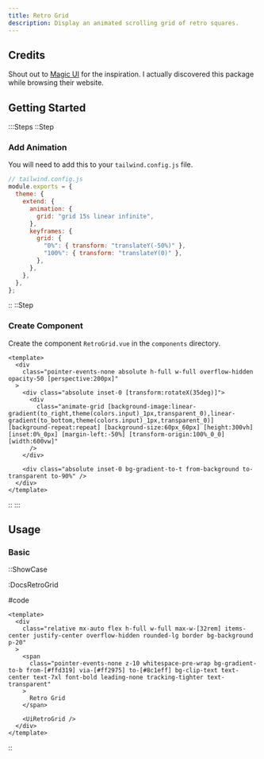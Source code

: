 ```yaml
---
title: Retro Grid
description: Display an animated scrolling grid of retro squares.
---
```


## Credits

Shout out to [Magic UI](https://magicui.design/docs/components/retro-grid) for the inspiration. I actually discovered this package while browsing their website.

## Getting Started

:::Steps
::Step

### Add Animation

You will need to add this to your `tailwind.config.js` file.

```js
// tailwind.config.js
module.exports = {
  theme: {
    extend: {
      animation: {
        grid: "grid 15s linear infinite",
      },
      keyframes: {
        grid: {
          "0%": { transform: "translateY(-50%)" },
          "100%": { transform: "translateY(0)" },
        },
      },
    },
  },
};
```

::
::Step

### Create Component

Create the component `RetroGrid.vue` in the `components` directory.

<!-- automd:file src="../../app/components/Ui/RetroGrid.vue" code lang="vue -->

```"vue [RetroGrid.vue]
<template>
  <div
    class="pointer-events-none absolute h-full w-full overflow-hidden opacity-50 [perspective:200px]"
  >
    <div class="absolute inset-0 [transform:rotateX(35deg)]">
      <div
        class="animate-grid [background-image:linear-gradient(to_right,theme(colors.input)_1px,transparent_0),linear-gradient(to_bottom,theme(colors.input)_1px,transparent_0)] [background-repeat:repeat] [background-size:60px_60px] [height:300vh] [inset:0%_0px] [margin-left:-50%] [transform-origin:100%_0_0] [width:600vw]"
      />
    </div>

    <div class="absolute inset-0 bg-gradient-to-t from-background to-transparent to-90%" />
  </div>
</template>

```

<!-- /automd -->

::
:::

## Usage

### Basic

::ShowCase

:DocsRetroGrid

#code

<!-- automd:file src="../../app/components/content/Docs/RetroGrid/DocsRetroGrid.vue" code lang="vue" -->

```vue [DocsRetroGrid.vue]
<template>
  <div
    class="relative mx-auto flex h-full w-full max-w-[32rem] items-center justify-center overflow-hidden rounded-lg border bg-background p-20"
  >
    <span
      class="pointer-events-none z-10 whitespace-pre-wrap bg-gradient-to-b from-[#ffd319] via-[#ff2975] to-[#8c1eff] bg-clip-text text-center text-7xl font-bold leading-none tracking-tighter text-transparent"
    >
      Retro Grid
    </span>

    <UiRetroGrid />
  </div>
</template>
```

<!-- /automd -->

::
